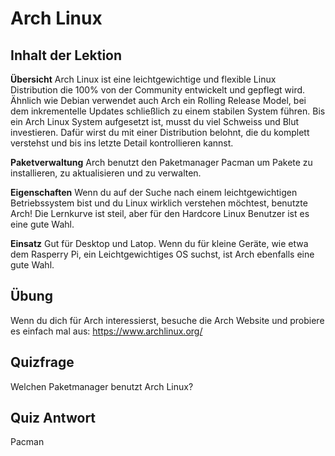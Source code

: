 # Arch Linux

## Inhalt der Lektion

<b>Übersicht</b>
Arch Linux ist eine leichtgewichtige und flexible Linux Distribution die 100% von der Community entwickelt und gepflegt wird. Ähnlich wie Debian verwendet auch Arch ein Rolling Release Model, bei dem inkrementelle Updates schließlich zu einem stabilen System führen. Bis ein Arch Linux System aufgesetzt ist, musst du viel Schweiss und Blut investieren. Dafür wirst du mit einer Distribution belohnt, die du komplett verstehst und bis ins letzte Detail kontrollieren kannst.

<b>Paketverwaltung</b>
Arch benutzt den Paketmanager Pacman um Pakete zu installieren, zu aktualisieren und zu verwalten.

<b>Eigenschaften</b>
Wenn du auf der Suche nach einem leichtgewichtigen Betriebssystem bist und du Linux wirklich verstehen möchtest, benutzte Arch! Die Lernkurve ist steil, aber für den Hardcore Linux Benutzer ist es eine gute Wahl.

<b>Einsatz</b>
Gut für Desktop und Latop. Wenn du für kleine Geräte, wie etwa dem Rasperry Pi, ein Leichtgewichtiges OS suchst, ist Arch ebenfalls eine gute Wahl.

## Übung

Wenn du dich für Arch interessierst, besuche die Arch Website und probiere es einfach mal aus: <a href='https://www.archlinux.org/'>https://www.archlinux.org/</a>

## Quizfrage

Welchen Paketmanager benutzt Arch Linux?

## Quiz Antwort

Pacman
